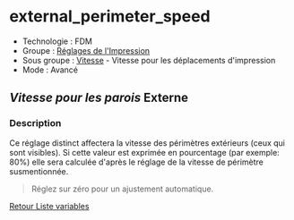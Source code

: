 # external_perimeter_speed

* Technologie : FDM
* Groupe : [Réglages de l'Impression](../print_settings/print_settings.md)
* Sous groupe : [Vitesse](../print_settings/print_settings.md#vitesse) - Vitesse pour les déplacements d'impression
* Mode : Avancé

## *Vitesse pour les parois* Externe

### Description

Ce réglage distinct affectera la vitesse des périmètres extérieurs (ceux qui sont visibles).
Si cette valeur est exprimée en pourcentage (par exemple: 80%) elle sera calculée d'après le réglage de la vitesse de périmètre susmentionnée.

> Réglez sur zéro pour un ajustement automatique.

[Retour Liste variables](variable_list.md)